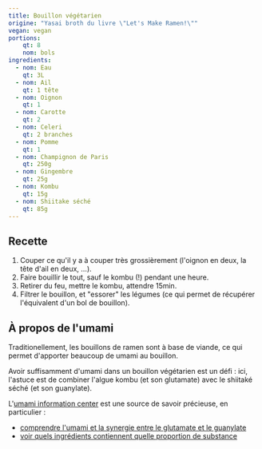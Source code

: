 ```yaml
---
title: Bouillon végétarien
origine: "Yasai broth du livre \"Let's Make Ramen!\""
vegan: vegan
portions:
    qt: 8
    nom: bols
ingredients:
  - nom: Eau
    qt: 3L
  - nom: Ail
    qt: 1 tête
  - nom: Oignon
    qt: 1
  - nom: Carotte
    qt: 2
  - nom: Celeri
    qt: 2 branches
  - nom: Pomme
    qt: 1
  - nom: Champignon de Paris
    qt: 250g
  - nom: Gingembre
    qt: 25g
  - nom: Kombu
    qt: 15g
  - nom: Shiitake séché
    qt: 85g
---
```


Recette
-------

1. Couper ce qu'il y a à couper très grossièrement (l'oignon en deux, la tête d'ail en deux, …).
2. Faire bouillir le tout, sauf le kombu (!) pendant une heure.
3. Retirer du feu, mettre le kombu, attendre 15min.
4. Filtrer le bouillon, et "essorer" les légumes (ce qui permet de récupérer l'équivalent d'un bol de bouillon).

À propos de l'umami
-------------------

Traditionellement, les bouillons de ramen sont à base de viande,
ce qui permet d'apporter beaucoup de umami au bouillon.

Avoir suffisamment d'umami dans un bouillon végétarien est un défi :
ici, l'astuce est de combiner l'algue kombu (et son glutamate)
avec le shiitaké séché (et son guanylate).

L'[umami information center](https://www.umamiinfo.com/) est une source de savoir précieuse, en particulier :
- [comprendre l'umami et la synergie entre le glutamate et le guanylate](https://www.umamiinfo.com/what/whatisumami/#cont09_area)
- [voir quels ingrédients contiennent quelle proportion de substance](https://www.umamiinfo.com/richfood/)
